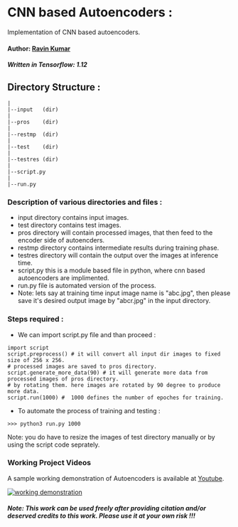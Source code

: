 # CNN based Autoencoders :
Implementation of CNN based autoencoders.

#### Author: [Ravin Kumar](https://mr-ravin.github.io)

##### Written in Tensorflow: 1.12

## Directory Structure :
```
|
|--input   (dir)
|
|--pros    (dir)
|
|--restmp  (dir)
|
|--test    (dir)
|
|--testres (dir)
|
|--script.py
|
|--run.py
```

### Description of various directories and files :
- input directory contains input images.
- test directory contains test images.
- pros directory will contain processed images, that then feed to the encoder side of autoencders.
- restmp directory contains intermediate results during training phase.
- testres directory will contain the output over the images at inference time.
- script.py this is a module based file in python, where cnn based autoencoders are implimented.
- run.py file is automated version of the process.
- Note: lets say at training time input image name is "abc.jpg", then please save it's desired output image by "abcr.jpg" in the input directory.

### Steps required :
- We can import script.py file and than proceed :
```
import script
script.preprocess() # it will convert all input dir images to fixed size of 256 x 256.
# processed images are saved to pros directory.
script.generate_more_data(90) # it will generate more data from processed images of pros directory.
# by rotating them. here images are rotated by 90 degree to produce more data.
script.run(1000) #  1000 defines the number of epoches for training.
```
- To automate the process of training and testing :
```
>>> python3 run.py 1000
```
Note: you do have to resize the images of test directory manually or by using the script code seprately.

### Working Project Videos
A sample working demonstration of Autoencoders is available at [Youtube](https://www.youtube.com/watch?v=acfAf6eLbh8).

[![working demonstration](https://github.com/mr-ravin/CNN-Autoencoders/blob/master/flag_autoencoders.gif)](https://www.youtube.com/watch?v=acfAf6eLbh8)

##### Note: This work can be used freely after providing citation and/or deserved credits to this work. Please use it at your own risk !!!
